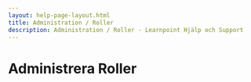 ```yaml
---
layout: help-page-layout.html
title: Administration / Roller
description: Administration / Roller - Learnpoint Hjälp och Support
---
```


# Administrera Roller

<!-- only-in-swedish.html -->